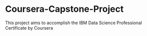 # Coursera-Capstone-Project
This project aims to accomplish the IBM Data Science Professional Certificate by Coursera
